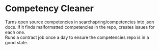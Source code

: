 # Competency Cleaner
Turns open source competencies in searchspring/competencies into json docs.
If it finds malformatted competencies in the repo, creates issues for each one.  
Runs a contract job once a day to ensure the competencies repo is in a good state.
